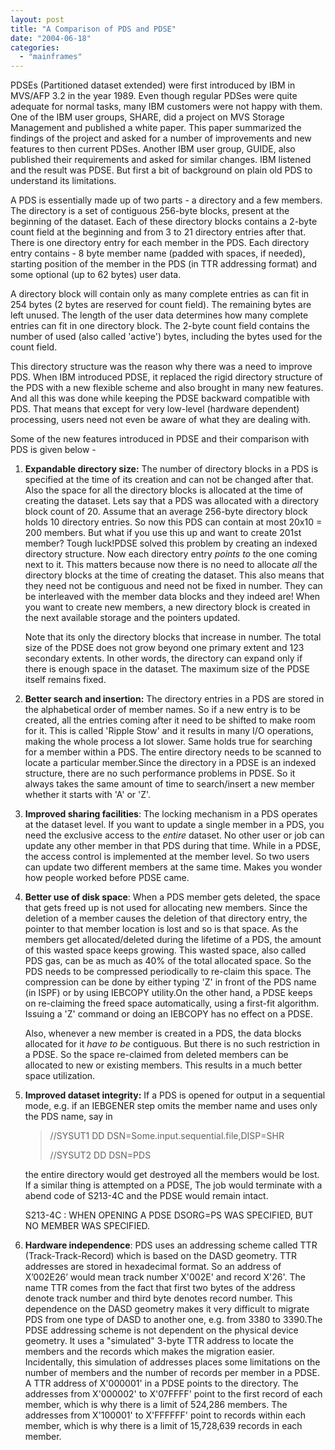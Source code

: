 ```yaml
---
layout: post
title: "A Comparison of PDS and PDSE"
date: "2004-06-18"
categories: 
  - "mainframes"
---
```


PDSEs (Partitioned dataset extended) were first introduced by IBM in MVS/AFP 3.2 in the year 1989. Even though regular PDSes were quite adequate for normal tasks, many IBM customers were not happy with them. One of the IBM user groups, SHARE, did a project on MVS Storage Management and published a white paper. This paper summarized the findings of the project and asked for a number of improvements and new features to then current PDSes. Another IBM user group, GUIDE, also published their requirements and asked for similar changes. IBM listened and the result was PDSE. But first a bit of background on plain old PDS to understand its limitations.

A PDS is essentially made up of two parts - a directory and a few members. The directory is a set of contiguous 256-byte blocks, present at the beginning of the dataset. Each of these directory blocks contains a 2-byte count field at the beginning and from 3 to 21 directory entries after that. There is one directory entry for each member in the PDS. Each directory entry contains - 8 byte member name (padded with spaces, if needed), starting position of the member in the PDS (in TTR addressing format) and some optional (up to 62 bytes) user data.

A directory block will contain only as many complete entries as can fit in 254 bytes (2 bytes are reserved for count field). The remaining bytes are left unused. The length of the user data determines how many complete entries can fit in one directory block. The 2-byte count field contains the number of used (also called 'active') bytes, including the bytes used for the count field.

This directory structure was the reason why there was a need to improve PDS. When IBM introduced PDSE, it replaced the rigid directory structure of the PDS with a new flexible scheme and also brought in many new features. And all this was done while keeping the PDSE backward compatible with PDS. That means that except for very low-level (hardware dependent) processing, users need not even be aware of what they are dealing with.

Some of the new features introduced in PDSE and their comparison with PDS is given below -

1. **Expandable directory size:** The number of directory blocks in a PDS is specified at the time of its creation and can not be changed after that. Also the space for all the directory blocks is allocated at the time of creating the dataset. Lets say that a PDS was allocated with a directory block count of 20. Assume that an average 256-byte directory block holds 10 directory entries. So now this PDS can contain at most 20x10 = 200 members. But what if you use this up and want to create 201st member? Tough luck!PDSE solved this problem by creating an indexed directory structure. Now each directory entry _points to_ the one coming next to it. This matters because now there is no need to allocate _all_ the directory blocks at the time of creating the dataset. This also means that they need not be contiguous and need not be fixed in number. They can be interleaved with the member data blocks and they indeed are! When you want to create new members, a new directory block is created in the next available storage and the pointers updated.
    
    Note that its only the directory blocks that increase in number. The total size of the PDSE does not grow beyond one primary extent and 123 secondary extents. In other words, the directory can expand only if there is enough space in the dataset. The maximum size of the PDSE itself remains fixed.
2. **Better search and insertion:** The directory entries in a PDS are stored in the alphabetical order of member names. So if a new entry is to be created, all the entries coming after it need to be shifted to make room for it. This is called 'Ripple Stow' and it results in many I/O operations, making the whole process a lot slower. Same holds true for searching for a member within a PDS. The entire directory needs to be scanned to locate a particular member.Since the directory in a PDSE is an indexed structure, there are no such performance problems in PDSE. So it always takes the same amount of time to search/insert a new member whether it starts with 'A' or 'Z'.
3. **Improved sharing facilities**: The locking mechanism in a PDS operates at the dataset level. If you want to update a single member in a PDS, you need the exclusive access to the _entire_ dataset. No other user or job can update any other member in that PDS during that time. While in a PDSE, the access control is implemented at the member level. So two users can update two different members at the same time. Makes you wonder how people worked before PDSE came.
4. **Better use of disk space**: When a PDS member gets deleted, the space that gets freed up is not used for allocating new members. Since the deletion of a member causes the deletion of that directory entry, the pointer to that member location is lost and so is that space. As the members get allocated/deleted during the lifetime of a PDS, the amount of this wasted space keeps growing. This wasted space, also called PDS gas, can be as much as 40% of the total allocated space. So the PDS needs to be compressed periodically to re-claim this space. The compression can be done by either typing 'Z' in front of the PDS name (in ISPF) or by using IEBCOPY utility.On the other hand, a PDSE keeps on re-claiming the freed space automatically, using a first-fit algorithm. Issuing a 'Z' command or doing an IEBCOPY has no effect on a PDSE.
    
    Also, whenever a new member is created in a PDS, the data blocks allocated for it _have to be_ contiguous. But there is no such restriction in a PDSE. So the space re-claimed from deleted members can be allocated to new or existing members. This results in a much better space utilization.
5. **Improved dataset integrity:** If a PDS is opened for output in a sequential mode, e.g. if an IEBGENER step omits the member name and uses only the PDS name, say in
    
    > //SYSUT1 DD DSN=Some.input.sequential.file,DISP=SHR
    > 
    > //SYSUT2 DD DSN=PDS
    
    the entire directory would get destroyed all the members would be lost. If a similar thing is attempted on a PDSE, The job would terminate with a abend code of S213-4C and the PDSE would remain intact.
    
    S213-4C : WHEN OPENING A PDSE DSORG=PS WAS SPECIFIED, BUT NO MEMBER WAS SPECIFIED.
6. **Hardware independence**: PDS uses an addressing scheme called TTR (Track-Track-Record) which is based on the DASD geometry. TTR addresses are stored in hexadecimal format. So an address of X’002E26’ would mean track number X'002E' and record X'26'. The name TTR comes from the fact that first two bytes of the address denote track number and third byte denotes record number. This dependence on the DASD geometry makes it very difficult to migrate PDS from one type of DASD to another one, e.g. from 3380 to 3390.The PDSE addressing scheme is not dependent on the physical device geometry. It uses a "simulated" 3-byte TTR address to locate the members and the records which makes the migration easier. Incidentally, this simulation of addresses places some limitations on the number of members and the number of records per member in a PDSE. A TTR address of X'000001' in a PDSE points to the directory. The addresses from X'000002' to X'07FFFF' point to the first record of each member, which is why there is a limit of 524,286 members. The addresses from X'100001' to X'FFFFFF' point to records within each member, which is why there is a limit of 15,728,639 records in each member.
